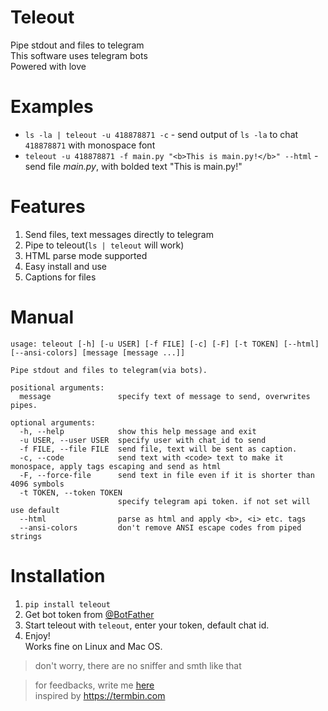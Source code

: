 # Teleout
Pipe stdout and files to telegram  
This software uses telegram bots  
Powered with love

# Examples
- `ls -la | teleout -u 418878871 -c` - send output of `ls -la` to chat `418878871` with monospace font
- `teleout -u 418878871 -f main.py "<b>This is main.py!</b>" --html` - send file *main.py*, with bolded text "This is main.py!"

# Features
1. Send files, text messages directly to telegram
2. Pipe to teleout(`ls | teleout` will work)
3. HTML parse mode supported
4. Easy install and use
5. Captions for files

# Manual
```shell                                                                    
usage: teleout [-h] [-u USER] [-f FILE] [-c] [-F] [-t TOKEN] [--html] [--ansi-colors] [message [message ...]]

Pipe stdout and files to telegram(via bots).

positional arguments:
  message               specify text of message to send, overwrites pipes.

optional arguments:
  -h, --help            show this help message and exit
  -u USER, --user USER  specify user with chat_id to send
  -f FILE, --file FILE  send file, text will be sent as caption.
  -c, --code            send text with <code> text to make it monospace, apply tags escaping and send as html
  -F, --force-file      send text in file even if it is shorter than 4096 symbols
  -t TOKEN, --token TOKEN
                        specify telegram api token. if not set will use default
  --html                parse as html and apply <b>, <i> etc. tags
  --ansi-colors         don't remove ANSI escape codes from piped strings
```

# Installation
1. ```pip install teleout```
2. Get bot token from [@BotFather](https://t.me/BotFather)
3. Start teleout with `teleout`, enter your token, default chat id.
4. Enjoy!<br>
Works fine on Linux and Mac OS. 
> don't worry, there are no sniffer and smth like that

> for feedbacks, write me [here](https://t.me/teas_feedbacks_bot)<br>
inspired by https://termbin.com
